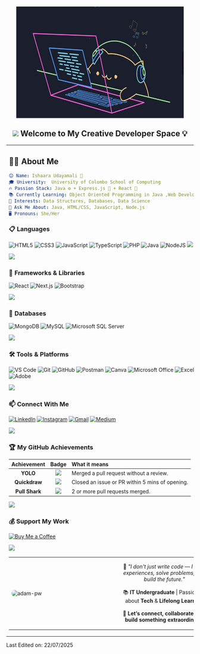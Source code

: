 
<!-- Banner GIF -->
<p align="center">
  <img align="center" height="300" width="450" alt="GIF" src="https://github.com/SophieNguyen113/SophieNguyen113/blob/main/Sophie%20Nguyen%20-%20CatCat.gif"> 
</p>

<h2 align="center">
  <img src="https://github.com/7oSkaaa/7oSkaaa/blob/main/Images/about_me.gif?raw=true" width="40px" />
  Welcome to My Creative Developer Space 💡
</h2>

<table align="center">
  <tr>
    <td width="50%" align="left">
      
## 👩‍💻 About Me

```yaml
😊 Name: Ishaara Udayamali 🌸
🎓 University:  University of Colombo School of Computing
🔥 Passion Stack: Java ⚙ + Express.js 🚀 + React 🎨  
📚 Currently Learning: Object Oriented Programming in Java ,Web Development 
🧠 Interests: Data Structures, Databases, Data Science
💬 Ask Me About: Java, HTML/CSS, JavaScript, Node.js
🖥️ Pronouns: She/Her
```

### 📋 Languages


![HTML5](https://img.shields.io/badge/html5-%23E34F26.svg?style=for-the-badge&logo=html5&logoColor=white)
![CSS3](https://img.shields.io/badge/css3-%231572B6.svg?style=for-the-badge&logo=css3&logoColor=white)
![JavaScript](https://img.shields.io/badge/javascript-%23323330.svg?style=for-the-badge&logo=javascript&logoColor=%23F7DF1E)
![TypeScript](https://img.shields.io/badge/TypeScript-007ACC?style=for-the-badge&logo=typescript&logoColor=white)
![PHP](https://img.shields.io/badge/php-%23777BB4.svg?style=for-the-badge&logo=php&logoColor=white)
![Java](https://img.shields.io/badge/java-%23ED8B00.svg?style=for-the-badge&logo=java&logoColor=white)
![NodeJS](https://img.shields.io/badge/node.js-%2343853D.svg?style=for-the-badge&logo=node.js&logoColor=white)
<img src="https://custom-icon-badges.herokuapp.com/badge/SQL-025E8C.svg?logo=database&logoColor=white" width="77">

<img src="https://user-images.githubusercontent.com/73097560/115834477-dbab4500-a447-11eb-908a-139a6edaec5c.gif"></a>

### 🎨 Frameworks & Libraries


![React](https://img.shields.io/badge/react-%2320232a.svg?style=for-the-badge&logo=react&logoColor=%2361DAFB)
![Next.js](https://img.shields.io/badge/next.js-000000?style=for-the-badge&logo=nextdotjs&logoColor=white)
![Bootstrap](https://img.shields.io/badge/bootstrap-%23563D7C.svg?style=for-the-badge&logo=bootstrap&logoColor=white)

<img src="https://user-images.githubusercontent.com/73097560/115834477-dbab4500-a447-11eb-908a-139a6edaec5c.gif"></a>

### 💾 Databases


![MongoDB](https://img.shields.io/badge/MongoDB-%234ea94b.svg?style=for-the-badge&logo=mongodb&logoColor=white)
![MySQL](https://img.shields.io/badge/MySQL-00000F?style=for-the-badge&logo=mysql&logoColor=white)
![Microsoft SQL Server](https://img.shields.io/badge/Microsoft%20SQL%20Server-CC2927?style=for-the-badge&logo=microsoft%20sql%20server&logoColor=white)

<img src="https://user-images.githubusercontent.com/73097560/115834477-dbab4500-a447-11eb-908a-139a6edaec5c.gif"></a>

### 🛠️ Tools & Platforms


![VS Code](https://img.shields.io/badge/Visual%20Studio%20Code-0078d7.svg?style=for-the-badge&logo=visual-studio-code&logoColor=white)
![Git](https://img.shields.io/badge/git-%23F05033.svg?style=for-the-badge&logo=git&logoColor=white)
![GitHub](https://img.shields.io/badge/github-%23121011.svg?style=for-the-badge&logo=github&logoColor=white)
![Postman](https://img.shields.io/badge/Postman-FF6C37?style=for-the-badge&logo=Postman&logoColor=white)
![Canva](https://img.shields.io/badge/Canva-%2300C4CC.svg?style=for-the-badge&logo=Canva&logoColor=white)
![Microsoft Office](https://img.shields.io/badge/Microsoft_Office-D83B01?style=for-the-badge&logo=microsoft-office&logoColor=white)
![Excel](https://img.shields.io/badge/Microsoft_Excel-217346?style=for-the-badge&logo=microsoft-excel&logoColor=white)
![Adobe](https://img.shields.io/badge/adobe-%23FF0000.svg?style=for-the-badge&logo=adobe&logoColor=white)

<img src="https://user-images.githubusercontent.com/73097560/115834477-dbab4500-a447-11eb-908a-139a6edaec5c.gif"></a>

### 📫 Connect With Me


[![LinkedIn](https://img.shields.io/badge/LinkedIn-0077B5.svg?style=for-the-badge&logo=linkedin&logoColor=white)](https://www.linkedin.com/in/lauro_brant-1/)
[![Instagram](https://img.shields.io/badge/Instagram-E4405F.svg?style=for-the-badge&logo=instagram&logoColor=white)](https://www.instagram.com/brantlauro/)
[![Gmail](https://img.shields.io/badge/Gmail-D14836.svg?style=for-the-badge&logo=gmail&logoColor=white)](mailto:produtor.brantlauro@gmail.com)
[![Medium](https://img.shields.io/badge/Medium-12100E.svg?style=for-the-badge&logo=medium&logoColor=white)](https://medium.com/@sbirunthaban007)

<img src="https://user-images.githubusercontent.com/73097560/115834477-dbab4500-a447-11eb-908a-139a6edaec5c.gif"></a>

### 🏆 My GitHub Achievements

| Achievement | Badge | What it means |
| :---: | :---: | :--- |
| **YOLO** | <img src="https://github.githubassets.com/images/modules/profile/achievements/yolo-default.png" width="33%"> | Merged a pull request without a review. |
| **Quickdraw** | <img src="https://github.githubassets.com/images/modules/profile/achievements/quickdraw-default.png" width="33%"> | Closed an issue or PR within 5 mins of opening. |
| **Pull Shark** | <img src="https://github.githubassets.com/images/modules/profile/achievements/pull-shark-default.png" width="33%"> | 2 or more pull requests merged. |


<img src="https://user-images.githubusercontent.com/73097560/115834477-dbab4500-a447-11eb-908a-139a6edaec5c.gif"></a>

### 💰 Support My Work


[![Buy Me a Coffee](https://img.shields.io/badge/Buy%20Me%20a%20Coffee-ffdd00.svg?style=for-the-badge&logo=buy-me-a-coffee&logoColor=black)](https://buymeacoffee.com/adityakanoi)



<img src="https://user-images.githubusercontent.com/73097560/115834477-dbab4500-a447-11eb-908a-139a6edaec5c.gif"></a>
<table>
  <tr colspan=2>
    <td>
<img align="left" src="https://github.com/Adam-pw/Adam-pw/blob/main/animation_500_kxa883sd.gif" width="280" alt="adam-pw" style="border-radius: 10px;"/>
</td>
    <td>
<p align="center">
  🎯 <i>"I don't just write code — I craft experiences, solve problems, and build the future."</i><br><br>
  📚 <b>IT Undergraduate</b> | Passionate about <b>Tech</b> & <b>Lifelong Learning</b><br><br>
  🤝 <b>Let’s connect, collaborate, and build something extraordinary!</b>
</p>
      </td>
</tr>
</table>

</table>


Last Edited on: 22/07/2025






